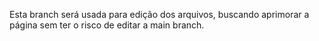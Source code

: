 Esta branch será usada para edição dos arquivos, buscando aprimorar a página sem ter o risco de editar a main branch.
